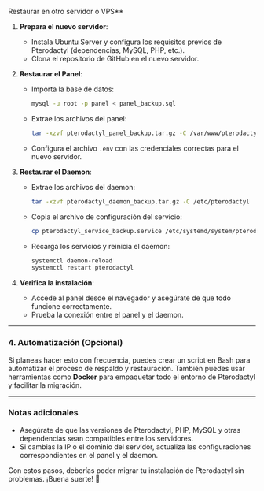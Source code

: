  Restaurar en otro servidor o VPS**
1. **Prepara el nuevo servidor**:
   - Instala Ubuntu Server y configura los requisitos previos de Pterodactyl (dependencias, MySQL, PHP, etc.).
   - Clona el repositorio de GitHub en el nuevo servidor.

2. **Restaurar el Panel**:
   - Importa la base de datos:
     ```bash
     mysql -u root -p panel < panel_backup.sql
     ```
   - Extrae los archivos del panel:
     ```bash
     tar -xzvf pterodactyl_panel_backup.tar.gz -C /var/www/pterodactyl
     ```
   - Configura el archivo `.env` con las credenciales correctas para el nuevo servidor.

3. **Restaurar el Daemon**:
   - Extrae los archivos del daemon:
     ```bash
     tar -xzvf pterodactyl_daemon_backup.tar.gz -C /etc/pterodactyl
     ```
   - Copia el archivo de configuración del servicio:
     ```bash
     cp pterodactyl_service_backup.service /etc/systemd/system/pterodactyl.service
     ```
   - Recarga los servicios y reinicia el daemon:
     ```bash
     systemctl daemon-reload
     systemctl restart pterodactyl
     ```

4. **Verifica la instalación**:
   - Accede al panel desde el navegador y asegúrate de que todo funcione correctamente.
   - Prueba la conexión entre el panel y el daemon.

---

### **4. Automatización (Opcional)**
Si planeas hacer esto con frecuencia, puedes crear un script en Bash para automatizar el proceso de respaldo y restauración. También puedes usar herramientas como **Docker** para empaquetar todo el entorno de Pterodactyl y facilitar la migración.

---

### **Notas adicionales**
- Asegúrate de que las versiones de Pterodactyl, PHP, MySQL y otras dependencias sean compatibles entre los servidores.
- Si cambias la IP o el dominio del servidor, actualiza las configuraciones correspondientes en el panel y el daemon.

Con estos pasos, deberías poder migrar tu instalación de Pterodactyl sin problemas. ¡Buena suerte! 🚀
